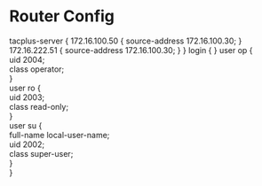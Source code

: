 # Router Config

tacplus-server {
    172.16.100.50 {
        source-address 172.16.100.30;
    }
    172.16.222.51 {
        source-address 172.16.100.30;
    }
}
login {
    }
    user op {                           
        uid 2004;                       
        class operator;                 
    }                                   
    user ro {                           
        uid 2003;                       
        class read-only;                
    }                                                               
    user su {                           
        full-name local-user-name;      
        uid 2002;                       
        class super-user;               
    }                                   
}      

